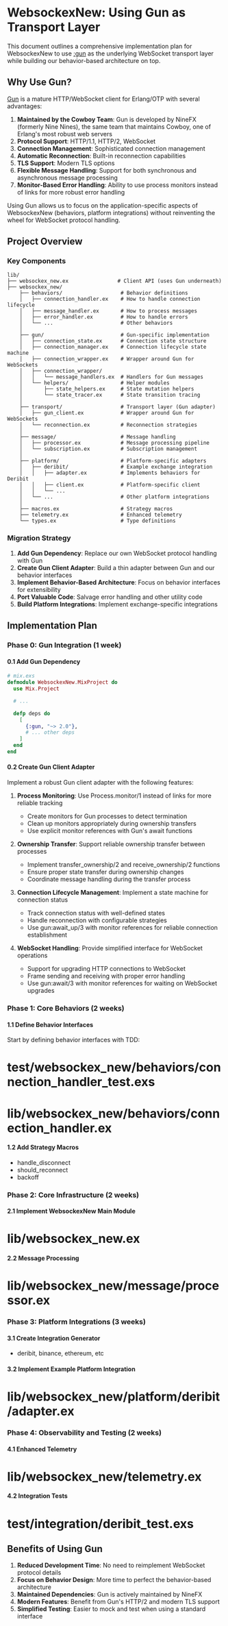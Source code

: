 # WebsockexNew: Using Gun as Transport Layer

This document outlines a comprehensive implementation plan for WebsockexNew to use [:gun](https://github.com/ninenines/gun) as the underlying WebSocket transport layer while building our behavior-based architecture on top.

## Why Use Gun?

[Gun](https://github.com/ninenines/gun) is a mature HTTP/WebSocket client for Erlang/OTP with several advantages:

1. **Maintained by the Cowboy Team**: Gun is developed by NineFX (formerly Nine Nines), the same team that maintains Cowboy, one of Erlang's most robust web servers
2. **Protocol Support**: HTTP/1.1, HTTP/2, WebSocket
3. **Connection Management**: Sophisticated connection management
4. **Automatic Reconnection**: Built-in reconnection capabilities
5. **TLS Support**: Modern TLS options
6. **Flexible Message Handling**: Support for both synchronous and asynchronous message processing
7. **Monitor-Based Error Handling**: Ability to use process monitors instead of links for more robust error handling

Using Gun allows us to focus on the application-specific aspects of WebsockexNew (behaviors, platform integrations) without reinventing the wheel for WebSocket protocol handling.

## Project Overview

### Key Components

```
lib/
├── websockex_new.ex                # Client API (uses Gun underneath)
├── websockex_new/
    ├── behaviors/                   # Behavior definitions
    │   ├── connection_handler.ex    # How to handle connection lifecycle
    │   ├── message_handler.ex       # How to process messages
    │   ├── error_handler.ex         # How to handle errors
    │   └── ...                      # Other behaviors
    │
    ├── gun/                         # Gun-specific implementation
    │   ├── connection_state.ex      # Connection state structure
    │   ├── connection_manager.ex    # Connection lifecycle state machine
    │   ├── connection_wrapper.ex    # Wrapper around Gun for WebSockets
    │   ├── connection_wrapper/
    │   │   └── message_handlers.ex  # Handlers for Gun messages
    │   └── helpers/                 # Helper modules
    │       ├── state_helpers.ex     # State mutation helpers
    │       └── state_tracer.ex      # State transition tracing
    │
    ├── transport/                   # Transport layer (Gun adapter)
    │   ├── gun_client.ex            # Wrapper around Gun for WebSockets
    │   └── reconnection.ex          # Reconnection strategies
    │
    ├── message/                     # Message handling
    │   ├── processor.ex             # Message processing pipeline
    │   └── subscription.ex          # Subscription management
    │
    ├── platform/                    # Platform-specific adapters
    │   ├── deribit/                 # Example exchange integration
    │   │   ├── adapter.ex           # Implements behaviors for Deribit
    │   │   ├── client.ex            # Platform-specific client
    │   │   └── ...
    │   └── ...                      # Other platform integrations
    │
    ├── macros.ex                    # Strategy macros
    ├── telemetry.ex                 # Enhanced telemetry
    └── types.ex                     # Type definitions
```

### Migration Strategy

1. **Add Gun Dependency**: Replace our own WebSocket protocol handling with Gun
2. **Create Gun Client Adapter**: Build a thin adapter between Gun and our behavior interfaces
3. **Implement Behavior-Based Architecture**: Focus on behavior interfaces for extensibility
4. **Port Valuable Code**: Salvage error handling and other utility code
5. **Build Platform Integrations**: Implement exchange-specific integrations

## Implementation Plan

### Phase 0: Gun Integration (1 week)

#### 0.1 Add Gun Dependency

```elixir
# mix.exs
defmodule WebsockexNew.MixProject do
  use Mix.Project

  # ...

  defp deps do
    [
      {:gun, "~> 2.0"},
      # ... other deps
    ]
  end
end
```

#### 0.2 Create Gun Client Adapter

Implement a robust Gun client adapter with the following features:

1. **Process Monitoring**: Use Process.monitor/1 instead of links for more reliable tracking

   - Create monitors for Gun processes to detect termination
   - Clean up monitors appropriately during ownership transfers
   - Use explicit monitor references with Gun's await functions

2. **Ownership Transfer**: Support reliable ownership transfer between processes

   - Implement transfer_ownership/2 and receive_ownership/2 functions
   - Ensure proper state transfer during ownership changes
   - Coordinate message handling during the transfer process

3. **Connection Lifecycle Management**: Implement a state machine for connection status

   - Track connection status with well-defined states
   - Handle reconnection with configurable strategies
   - Use gun:await_up/3 with monitor references for reliable connection establishment

4. **WebSocket Handling**: Provide simplified interface for WebSocket operations
   - Support for upgrading HTTP connections to WebSocket
   - Frame sending and receiving with proper error handling
   - Use gun:await/3 with monitor references for waiting on WebSocket upgrades

### Phase 1: Core Behaviors (2 weeks)

#### 1.1 Define Behavior Interfaces

Start by defining behavior interfaces with TDD:

# test/websockex_new/behaviors/connection_handler_test.exs

# lib/websockex_new/behaviors/connection_handler.ex

#### 1.2 Add Strategy Macros

- handle_disconnect
- should_reconnect
- backoff

### Phase 2: Core Infrastructure (2 weeks)

#### 2.1 Implement WebsockexNew Main Module

# lib/websockex_new.ex

#### 2.2 Message Processing

# lib/websockex_new/message/processor.ex

### Phase 3: Platform Integrations (3 weeks)

#### 3.1 Create Integration Generator

- deribit, binance, ethereum, etc

#### 3.2 Implement Example Platform Integration

# lib/websockex_new/platform/deribit/adapter.ex

### Phase 4: Observability and Testing (2 weeks)

#### 4.1 Enhanced Telemetry

# lib/websockex_new/telemetry.ex

#### 4.2 Integration Tests

# test/integration/deribit_test.exs

## Benefits of Using Gun

1. **Reduced Development Time**: No need to reimplement WebSocket protocol details
2. **Focus on Behavior Design**: More time to perfect the behavior-based architecture
3. **Maintained Dependencies**: Gun is actively maintained by NineFX
4. **Modern Features**: Benefit from Gun's HTTP/2 and modern TLS support
5. **Simplified Testing**: Easier to mock and test when using a standard interface
